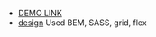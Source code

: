 - [DEMO LINK](https://poznianski.github.io/landing_bose/)
- [design](https://www.figma.com/file/OMjQNb3hg1LKMV4OwyQ3Ao/BOSE?node-id=0%3A1)
Used BEM, SASS, grid, flex
